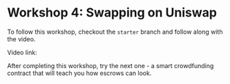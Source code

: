 # Workshop 4: Swapping on Uniswap

To follow this workshop, checkout the `starter` branch and follow along with the video. 

Video link:

After completing this workshop, try the next one - a smart crowdfunding contract that will teach you how escrows can look.